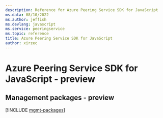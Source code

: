 ```yaml
---
description: Reference for Azure Peering Service SDK for JavaScript
ms.data: 08/10/2022
ms.author: jeffish
ms.devlang: javascript
ms.service: peeringservice
ms.topic: reference
title: Azure Peering Service SDK for JavaScript
author: xirzec
---
```

# Azure Peering Service SDK for JavaScript - preview

## Management packages - preview
[!INCLUDE [mgmt-packages](peering-service-mgmt-index.md)]
